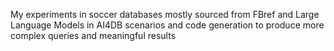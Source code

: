 My experiments in soccer databases mostly sourced from FBref and Large Language Models in AI4DB scenarios and code generation to produce more complex queries and meaningful results
